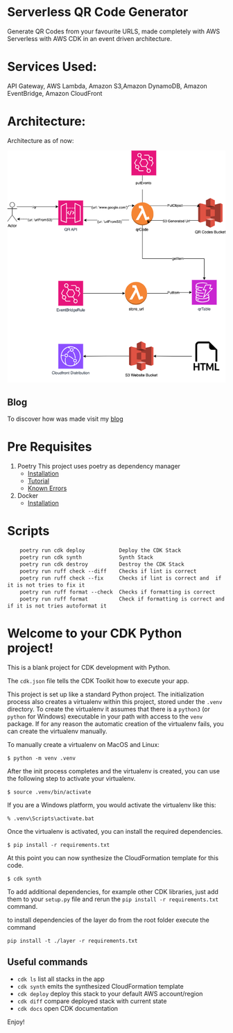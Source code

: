 # Serverless QR Code Generator

Generate QR Codes from your favourite URLS, made completely with AWS Serverless with AWS CDK in an event driven architecture.

# Services Used:

 API Gateway, AWS Lambda, Amazon S3,Amazon DynamoDB, Amazon EventBridge, Amazon CloudFront

# Architecture:

Architecture as of now:

![Architecture](https://raw.githubusercontent.com/KatherineMC2/qr-generator/a9ffc652d88a6051b11cd66469cf2155cf530e17/architecture.png)


## Blog

To discover how was made visit my [blog](https://katherinemoreno.me/blog/qr-code-generator/ )




# Pre Requisites
1. Poetry
    This project uses poetry as dependency manager
    * [Installation](https://python-poetry.org/docs/#installing-with-pipx)
    * [Tutorial](https://realpython.com/dependency-management-python-poetry/)
    * [Known Errors](./docs/poetry.md)
2. Docker
    * [Installation](https://docs.docker.com/get-docker/)


# Scripts

```
    poetry run cdk deploy           Deploy the CDK Stack
    poetry run cdk synth            Synth Stack
    poetry run cdk destroy          Destroy the CDK Stack
    poetry run ruff check --diff    Checks if lint is correct
    poetry run ruff check --fix     Checks if lint is correct and  if it is not tries to fix it
    poetry run ruff format --check  Checks if formatting is correct
    poetry run ruff format          Check if formatting is correct and if it is not tries autoformat it

```



# Welcome to your CDK Python project!

This is a blank project for CDK development with Python.

The `cdk.json` file tells the CDK Toolkit how to execute your app.

This project is set up like a standard Python project.  The initialization
process also creates a virtualenv within this project, stored under the `.venv`
directory.  To create the virtualenv it assumes that there is a `python3`
(or `python` for Windows) executable in your path with access to the `venv`
package. If for any reason the automatic creation of the virtualenv fails,
you can create the virtualenv manually.

To manually create a virtualenv on MacOS and Linux:

```
$ python -m venv .venv
```

After the init process completes and the virtualenv is created, you can use the following
step to activate your virtualenv.

```
$ source .venv/bin/activate
```

If you are a Windows platform, you would activate the virtualenv like this:

```
% .venv\Scripts\activate.bat
```

Once the virtualenv is activated, you can install the required dependencies.

```
$ pip install -r requirements.txt
```

At this point you can now synthesize the CloudFormation template for this code.

```
$ cdk synth
```

To add additional dependencies, for example other CDK libraries, just add
them to your `setup.py` file and rerun the `pip install -r requirements.txt`
command.

to install dependencies of the layer do from the root folder  execute the command

```
pip install -t ./layer -r requirements.txt

```

## Useful commands

 * `cdk ls`          list all stacks in the app
 * `cdk synth`       emits the synthesized CloudFormation template
 * `cdk deploy`      deploy this stack to your default AWS account/region
 * `cdk diff`        compare deployed stack with current state
 * `cdk docs`        open CDK documentation

Enjoy!
